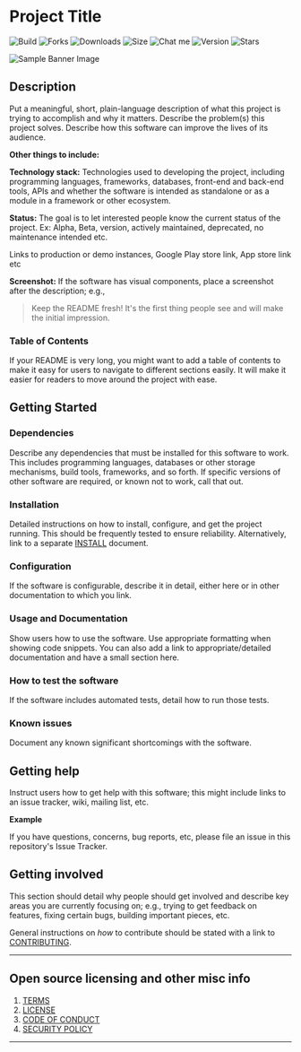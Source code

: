 # Project Title

![Build](https://badgen.net/badge/build/success/blue?icon=github) ![Forks](https://badgen.net/badge/forks/15/green?icon=github) ![Downloads](https://badgen.net/badge/downloads/1500/green?icon=github) ![Size](https://badgen.net/badge/size/300kb/green?icon=github) ![Chat me](https://badgen.net/badge/chatme/discord/purple?icon=github) ![Version](https://badgen.net/badge/version/2.0.1/blue?icon=github) ![Stars](https://badgen.net/badge/stars/100/green?icon=github)


![Sample Banner Image](https://maven.cashfree.com/images/github-header-image.png)

## **Description** 
Put a meaningful, short, plain-language description of what this project is trying to accomplish and why it matters. Describe the problem(s) this project solves. Describe how this software can improve the lives of its audience.



**Other things to include:**

**Technology stack:** Technologies used to developing the project, including programming languages, frameworks, databases, front-end and back-end tools, APIs and whether the software is intended as standalone or as a module in a framework or other ecosystem.

**Status:** The goal is to let interested people know the current status of the project. Ex: Alpha, Beta, version, actively maintained, deprecated, no maintenance intended etc. 

Links to production or demo instances, Google Play store link, App store link etc

**Screenshot:** If the software has visual components, place a screenshot after the description; e.g.,

> Keep the README fresh! It's the first thing people see and will make the initial impression.

### Table of Contents 

If your README is very long, you might want to add a table of contents to make it easy for users to navigate to different sections easily. 
It will make it easier for readers to move around the project with ease.

## Getting Started

### Dependencies

Describe any dependencies that must be installed for this software to work.
This includes programming languages, databases or other storage mechanisms, build tools, frameworks, and so forth.
If specific versions of other software are required, or known not to work, call that out.

### Installation

Detailed instructions on how to install, configure, and get the project running.
This should be frequently tested to ensure reliability.  Alternatively, link to
a separate [INSTALL](INSTALL.md) document.

### Configuration

If the software is configurable, describe it in detail, either here or in other documentation to which you link.

### Usage and Documentation

Show users how to use the software.
Use appropriate formatting when showing code snippets. 
You can also add a link to appropriate/detailed documentation and have a small section here.

### How to test the software

If the software includes automated tests, detail how to run those tests.

### Known issues

Document any known significant shortcomings with the software.

## Getting help

Instruct users how to get help with this software; this might include links to an issue tracker, wiki, mailing list, etc.

**Example**

If you have questions, concerns, bug reports, etc, please file an issue in this repository's Issue Tracker.

## Getting involved

This section should detail why people should get involved and describe key areas you are
currently focusing on; e.g., trying to get feedback on features, fixing certain bugs, building
important pieces, etc.

General instructions on _how_ to contribute should be stated with a link to [CONTRIBUTING](CONTRIBUTING.md).


----

## Open source licensing and other misc info
1. [TERMS](TERMS.md)
2. [LICENSE](https://github.com/cashfree/nextgen-android/blob/master/LICENSE.md)
3. [CODE OF CONDUCT](https://github.com/cashfree/nextgen-android/blob/master/CODE_OF_CONDUCT.md)
4. [SECURITY POLICY](https://github.com/cashfree/nextgen-android/blob/master/SECURITY.md)


----
